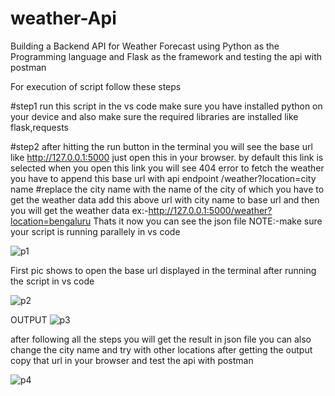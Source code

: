 # weather-Api

Building a Backend API for Weather Forecast using Python as the Programming language and Flask as the framework and testing the api with postman

For execution of script follow these steps


#step1
run this script in the vs code make sure you have installed python on your device and also make sure the required libraries are installed like flask,requests


#step2
after hitting the run button in the terminal you will see the base url like http://127.0.0.1:5000 just open this in your browser.
by default this link is selected when you open this link you will see 404 error to fetch the weather you have to append this base url with api endpoint
/weather?location=city name #replace the city name with the name of the city of which you have to get the weather data
add this above url with city name to base url and then you will get the weather data ex:-http://127.0.0.1:5000/weather?location=bengaluru
Thats it now you can see the json file NOTE:-make sure your script is running parallely in vs code

![p1](https://github.com/Shridharswamy/weather-Api/assets/150256209/9ba9e219-fb9a-475e-8b79-16c2d07d3a21)

First pic shows to open the base url displayed in the terminal after running the script in vs code

![p2](https://github.com/Shridharswamy/weather-Api/assets/150256209/873c9d76-6fd3-4fe2-84af-84d9edab83f4)


OUTPUT
![p3](https://github.com/Shridharswamy/weather-Api/assets/150256209/15aaf1fc-fc1c-400e-8b0a-bbb2a35a2bc3)


after following all the steps you will get the result in json file you can also change the city name and try with other locations
after getting the output copy that url in your browser and test the api with postman

![p4](https://github.com/Shridharswamy/weather-Api/assets/150256209/d5b35227-8ddb-41c5-b0af-42f04acb7df5)
